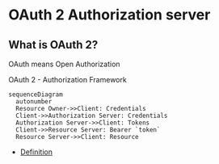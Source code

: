 # OAuth 2 Authorization server

## What is OAuth 2?

OAuth means Open Authorization

OAuth 2 - Authorization Framework

``` mermaid
sequenceDiagram
  autonumber
  Resource Owner->>Client: Credentials
  Client->>Authorization Server: Credentials
  Authorization Server->>Client: Tokens
  Client->>Resource Server: Bearer `token`
  Resource Server->>Client: Resource

```


* [Definition](Definition.md)